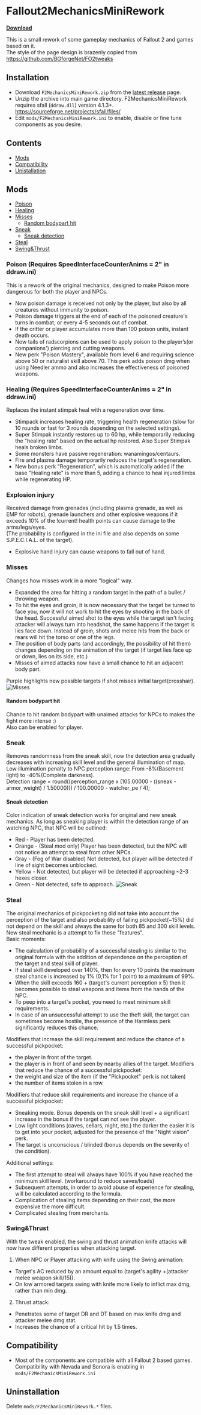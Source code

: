 # Fallout2MechanicsMiniRework
[__Download__](https://github.com/dekrus/Fallout2MechanicsMiniRework/releases)

 This is a small rework of some gameplay mechanics of Fallout 2 and games based on it.  
 The style of the page design is brazenly copied from https://github.com/BGforgeNet/FO2tweaks
 
## Installation
- Download `F2MechanicsMiniRework.zip` from the [latest release](https://github.com/dekrus/Fallout2MechanicsMiniRework/releases) page.
- Unzip the archive into main game directory. F2MechanicsMiniRework requires sfall (`ddraw.dll`) version 4.1.3+. https://sourceforge.net/projects/sfall/files/
- Edit `mods/F2MechanicsMiniRework.ini` to enable, disable or fine tune components as you desire.

## Сontents
- [Mods](#Meckanics-mods)
- [Compatibility](#compatibility)
- [Unistallation](#uninstallation)

## Mods
- [Poison](#poison)
- [Healing](#healing)
- [Misses](#misses)
  - [Random bodypart hit](#random-bodypart-hit)
- [Sneak](#sneak)
  - [Sneak detection](#sneak-detection)
- [Steal](#steal)
- [Swing&Thrust](#swingthrust)


### Poison (Requires SpeedInterfaceCounterAnims = 2" in ddraw.ini)
This is a rework of the original mechanics, designed to make Poison more dangerous for both the player and NPCs.

- Now poison damage is received not only by the player, but also by all creatures without immunity to poison.
- Poison damage triggers at the end of each of the poisoned creature's turns in combat, or every 4-5 seconds out of combat.
- If the critter or player accumulates more than 100 poison units, instant death occurs.
- Now tails of radscorpions can be used to apply poison to the player’s(or companions') piercing and cutting weapons.
- New perk "Poison Mastery", available from level 6 and requiring science above 50 or naturalist skill above 70. This perk adds poison dmg when using Needler ammo and also increases the effectiveness of poisoned weapons.

### Healing (Requires SpeedInterfaceCounterAnims = 2" in ddraw.ini)
Replaces the instant stimpak heal with a regeneration over time.

- Stimpack increases healing rate, triggering health regeneration (slow for 10 rounds or fast for 3 rounds depending on the selected settings).
- Super Stimpak instantly restores up to 60 hp, while temporarily reducing the "healing rate" based on the actual hp restored. Also Super Stimpak heals broken limbs.
- Some monsters have passive regeneration: wanamingos/centaurs.
- Fire and plasma damage temporarily reduces the target's regeneration.
- New bonus perk "Regeneration", which is automatically added if the base "Healing rate" is more than 5, adding a chance to heal injured limbs while regenerating HP.

### Explosion injury
Received damage from grenades (including plasma grenade, as well as EMP for robots), grenade launchers and other explosive weapons if it exceeds 10% of the !current! health points can cause damage to the arms/legs/eyes.  
(The probability is configured in the ini file and also depends on some S.P.E.C.I.A.L. of the target).
- Explosive hand injury can cause weapons to fall out of hand.

### Misses
Changes how misses work in a more "logical" way.

- Expanded the area for hitting a random target in the path of a bullet / throwing weapon.
- To hit the eyes and groin, it is now necessary that the target be turned to face you, now it will not work to hit the eyes by shooting in the back of the head. Successful aimed shot to the eyes while the target isn't facing attacker will always turn into headshot, the same happens if the target is lies face down. Instead of groin, shots and melee hits from the back or rears will hit the torso or one of the legs.
- The position of body parts (and accordingly, the possibility of hit them) changes depending on the animation of the target (if target lies face up or down, lies on its side, etc.)
- Misses of aimed attacks now have a small chance to hit an adjacent body part.

Purple highlights new possible targets if shot misses initial target(crosshair).
![Misses](images/Misstohit.jpg)

#### Random bodypart hit
Chance to hit random bodypart with unaimed attacks for NPCs to makes the fight more intense :)  
Also can be enabled for player.

### Sneak
Removes randomness from the sneak skill, now the detection area gradually decreases with increasing skill level and the general illumination of map.  
Low illumination penalty to NPC perception range: From -8%(Basement light) to -40%(Complete darkness).  
Detection range = round((perception_range x (105.00000 - ((sneak - armor_weight) / 1.50000))) / 100.00000 - watcher_pe / 4);

#### Sneak detection
Color indication of sneak detection works for original and new sneak mechanics.
As long as sneaking player is within the detection range of an watching NPC, that NPC will be outlined:

- Red    - Player has been detected.
- Orange - (Steal mod only) Player has been detected, but the NPC will not notice an attempt to steal from other NPCs.
- Gray   - (Fog of War disabled) Not detected, but player will be detected if line of sight becomes unblocked.
- Yellow - Not detected, but player will be detected if approaching ~2-3 hexes closer.
- Green  - Not detected, safe to approach.
![Sneak](images/SneakDetection.jpg)

### Steal
The original mechanics of pickpocketing did not take into account the perception of the target and also probability of failing pickpocket(~15%) did not depend on the skill and always the same for both 85 and 300 skill levels.
New steal mechanic is a attempt to fix these "features".  
Basic moments:
- The calculation of probability of a successful stealing is similar to the original formula with the addition of dependence on the perception of the target and steal skill of player.
- If steal skill developed over 140%, then for every 10 points the maximum steal chance is increased by 1% (0,1% for 1 point) to a maximum of 99%.
- When the skill exceeds 160 + (target's current perception x 5) then it becomes possible to steal weapons and items from the hands of the NPC.
- To peep into a target's pocket, you need to meet minimum skill requirements.
- In case of an unsuccessful attempt to use the theft skill, the target can sometimes become hostile, the presence of the Harmless perk significantly reduces this chance.

Modifiers that increase the skill requirement and reduce the chance of a successful pickpocket:
- the player in front of the target.
- the player is in front of and seen by nearby allies of the target.
Modifiers that reduce the chance of a successful pickpocket:
- the weight and size of the item (if the "Pickpocket" perk is not taken)
- the number of items stolen in a row.

Modifiers that reduce skill requirements and increase the chance of a successful pickpocket:
- Sneaking mode. Bonus depends on the sneak skill level + a significant increase in the bonus if the target can not see the player.
- Low light conditions (caves, cellars, night, etc.) the darker the easier it is to get into your pocket, adjusted for the presence of the "Night vision" perk.
- The target is unconscious / blinded (bonus depends on the severity of the condition).

Additional settings:
- The first attempt to steal will always have 100% if you have reached the minimum skill level. (workaround to reduce saves/loads)
- Subsequent attempts, in order to avoid abuse of experience for stealing, will be calculated according to the formula.
- Complication of stealing items depending on their cost, the more expensive the more difficult.
- Complicated stealing from merchants.

### Swing&Thrust
With the tweak enabled, the swing and thrust animation knife attacks will now have different properties when attacking target.

1. When NPC or Player attacking with knife using the Swing animation:
- Target's AC reduced by an amount equal to (target's agility +(attacker melee weapon skill/15)).
- On low armored targets swing with knife more likely to inflict max dmg, rather than min dmg.  

2. Thrust attack:
- Penetrates some of target DR and DT based on max knife dmg and attacker melee dmg stat.
- Increases the chance of a critical hit by 1.5 times.

## Compatibility
* Most of the components are compatible with all Fallout 2 based games. Сompatibility with Nevada and Sonora is enabling in `mods/F2MechanicsMiniRework.ini`

## Uninstallation
Delete `mods/F2MechanicsMiniRework.*` files.
